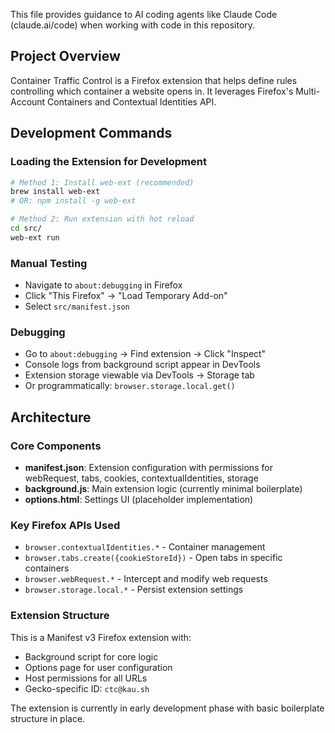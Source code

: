 This file provides guidance to AI coding agents like Claude Code (claude.ai/code) when working with code in this repository.

## Project Overview
Container Traffic Control is a Firefox extension that helps define rules controlling which container a website opens in. It leverages Firefox's Multi-Account Containers and Contextual Identities API.

## Development Commands

### Loading the Extension for Development
```bash
# Method 1: Install web-ext (recommended)
brew install web-ext
# OR: npm install -g web-ext

# Method 2: Run extension with hot reload
cd src/
web-ext run
```

### Manual Testing
- Navigate to `about:debugging` in Firefox
- Click "This Firefox" → "Load Temporary Add-on"
- Select `src/manifest.json`

### Debugging
- Go to `about:debugging` → Find extension → Click "Inspect"
- Console logs from background script appear in DevTools
- Extension storage viewable via DevTools → Storage tab
- Or programmatically: `browser.storage.local.get()`

## Architecture

### Core Components
- **manifest.json**: Extension configuration with permissions for webRequest, tabs, cookies, contextualIdentities, storage
- **background.js**: Main extension logic (currently minimal boilerplate)
- **options.html**: Settings UI (placeholder implementation)

### Key Firefox APIs Used
- `browser.contextualIdentities.*` - Container management
- `browser.tabs.create({cookieStoreId})` - Open tabs in specific containers
- `browser.webRequest.*` - Intercept and modify web requests
- `browser.storage.local.*` - Persist extension settings

### Extension Structure
This is a Manifest v3 Firefox extension with:
- Background script for core logic
- Options page for user configuration
- Host permissions for all URLs
- Gecko-specific ID: `ctc@kau.sh`

The extension is currently in early development phase with basic boilerplate structure in place.